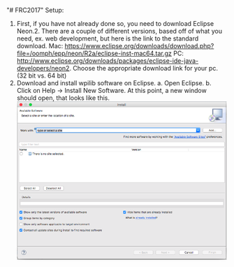 "# FRC2017" 
Setup:
1. First, if you have not already done so, you need to download Eclipse Neon.2. There are a couple of different versions, based off of what you need, ex. web development, but here is the link to the standard download.
Mac: https://www.eclipse.org/downloads/download.php?file=/oomph/epp/neon/R2a/eclipse-inst-mac64.tar.gz
PC: http://www.eclipse.org/downloads/packages/eclipse-ide-java-developers/neon2.
Choose the appropriate download link for your pc. (32 bit vs. 64 bit)
2. Download and install wpilib software on Eclipse.
a. Open Eclipse.
b. Click on Help -> Install New Software. At this point, a new window should open, that looks like this. ![Alt text](InstallNewSoftware.png?raw=true "Install New Software")
